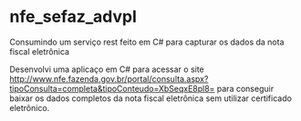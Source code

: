 # nfe_sefaz_advpl
Consumindo um serviço rest feito em C# para capturar os dados da nota fiscal eletrônica

Desenvolvi uma aplicaço em C# para acessar o site http://www.nfe.fazenda.gov.br/portal/consulta.aspx?tipoConsulta=completa&tipoConteudo=XbSeqxE8pl8= para conseguir baixar os dados completos da nota fiscal eletrônica sem utilizar certificado eletrônico.
